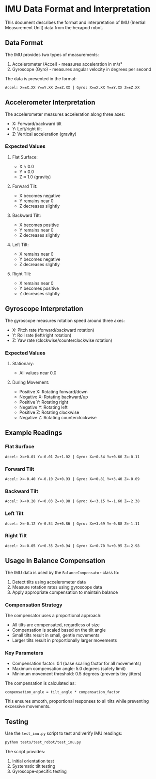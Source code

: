 # IMU Data Format and Interpretation

This document describes the format and interpretation of IMU (Inertial Measurement Unit) data from the hexapod robot.

## Data Format

The IMU provides two types of measurements:
1. Accelerometer (Accel) - measures acceleration in m/s²
2. Gyroscope (Gyro) - measures angular velocity in degrees per second

The data is presented in the format:
```
Accel: X=±X.XX Y=±Y.XX Z=±Z.XX | Gyro: X=±X.XX Y=±Y.XX Z=±Z.XX
```

## Accelerometer Interpretation

The accelerometer measures acceleration along three axes:
- X: Forward/backward tilt
- Y: Left/right tilt
- Z: Vertical acceleration (gravity)

### Expected Values

1. Flat Surface:
   - X ≈ 0.0
   - Y ≈ 0.0
   - Z ≈ 1.0 (gravity)

2. Forward Tilt:
   - X becomes negative
   - Y remains near 0
   - Z decreases slightly

3. Backward Tilt:
   - X becomes positive
   - Y remains near 0
   - Z decreases slightly

4. Left Tilt:
   - X remains near 0
   - Y becomes negative
   - Z decreases slightly

5. Right Tilt:
   - X remains near 0
   - Y becomes positive
   - Z decreases slightly

## Gyroscope Interpretation

The gyroscope measures rotation speed around three axes:
- X: Pitch rate (forward/backward rotation)
- Y: Roll rate (left/right rotation)
- Z: Yaw rate (clockwise/counterclockwise rotation)

### Expected Values

1. Stationary:
   - All values near 0.0

2. During Movement:
   - Positive X: Rotating forward/down
   - Negative X: Rotating backward/up
   - Positive Y: Rotating right
   - Negative Y: Rotating left
   - Positive Z: Rotating clockwise
   - Negative Z: Rotating counterclockwise

## Example Readings

### Flat Surface
```
Accel: X=+0.01 Y=-0.01 Z=+1.02 | Gyro: X=+0.54 Y=+0.60 Z=-0.11
```

### Forward Tilt
```
Accel: X=-0.40 Y=-0.10 Z=+0.93 | Gyro: X=+0.81 Y=+3.40 Z=-0.09
```

### Backward Tilt
```
Accel: X=+0.28 Y=+0.03 Z=+0.98 | Gyro: X=+3.15 Y=-1.60 Z=-2.38
```

### Left Tilt
```
Accel: X=-0.12 Y=-0.54 Z=+0.86 | Gyro: X=+3.69 Y=-0.88 Z=-1.11
```

### Right Tilt
```
Accel: X=-0.05 Y=+0.35 Z=+0.94 | Gyro: X=+0.70 Y=+0.95 Z=-2.98
```

## Usage in Balance Compensation

The IMU data is used by the `BalanceCompensator` class to:
1. Detect tilts using accelerometer data
2. Measure rotation rates using gyroscope data
3. Apply appropriate compensation to maintain balance

### Compensation Strategy
The compensator uses a proportional approach:
- All tilts are compensated, regardless of size
- Compensation is scaled based on the tilt angle
- Small tilts result in small, gentle movements
- Larger tilts result in proportionally larger movements

### Key Parameters
- Compensation factor: 0.1 (base scaling factor for all movements)
- Maximum compensation angle: 5.0 degrees (safety limit)
- Minimum movement threshold: 0.5 degrees (prevents tiny jitters)

The compensation is calculated as:
```
compensation_angle = tilt_angle * compensation_factor
```

This ensures smooth, proportional responses to all tilts while preventing excessive movements.

## Testing

Use the `test_imu.py` script to test and verify IMU readings:
```bash
python tests/test_robot/test_imu.py
```

The script provides:
1. Initial orientation test
2. Systematic tilt testing
3. Gyroscope-specific testing 
